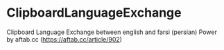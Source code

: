 # ClipboardLanguageExchange
 Clipboard Language Exchange between english and farsi (persian)
 Power by aftab.cc (https://aftab.cc/article/902)